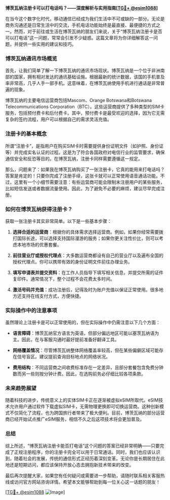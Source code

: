 **博茨瓦纳注册卡可以打电话吗？——深度解析与实用指南[[TG💪+ @esim1088](https://t.me/s/esim1088)]**

在当今这个数字化时代，移动通信已经成为我们生活中不可或缺的一部分。无论是商务沟通还是日常生活中的交流，手机电话功能始终是最直接、最便捷的方式之一。然而，对于前往或生活在博茨瓦纳的朋友们来说，关于“博茨瓦纳注册卡是否可以打电话”这一问题，常常会引发不少疑惑。这篇文章将为你详细解答这一问题，并提供一些实用的建议和技巧。

### 博茨瓦纳通讯市场概览

首先，让我们简单了解一下博茨瓦纳的通讯市场现状。博茨瓦纳是一个位于非洲南部的国家，拥有相对发达的通讯基础设施。根据最新的统计数据，该国的手机普及率非常高，几乎人手一部手机。这意味着，在博茨瓦纳使用手机进行通话是非常普遍的现象。

博茨瓦纳的主要电信运营商包括Mascom、Orange Botswana和Botswana Telecommunications Corporation（BTC）。这些运营商提供了多种类型的SIM卡服务，包括预付费卡和后付费卡。其中，预付费卡是最受欢迎的选择，因为它无需复杂的签约流程，用户可以根据自己的需求灵活充值。

### 注册卡的基本概念

所谓“注册卡”，是指用户在购买SIM卡时需要提供身份证明文件（如护照、身份证等）并完成实名认证的过程。这是为了符合各国政府对电信行业的监管要求，确保通信安全和反恐等目的。在博茨瓦纳，注册卡同样需要遵循这一规定。

那么，问题来了：如果我在博茨瓦纳购买了一张注册卡，它真的能用来打电话吗？答案是肯定的！只要你完成了注册手续，这张卡就可以正常使用语音通话功能。不过，这里有一个小细节需要注意：有些运营商可能会限制未注册用户的某些服务，比如短信发送或者数据流量使用。因此，为了避免不必要的麻烦，建议尽早完成注册。

### 如何在博茨瓦纳获得注册卡？

获取一张注册卡其实非常简单。以下是一些基本步骤：

1. **选择合适的运营商**：根据你的具体需求选择运营商。例如，如果你经常需要拨打国际长途，可以选择支持国际漫游的服务；如果你更关注性价比，则可以考虑本地市场的优惠套餐。
   
2. **前往营业厅或授权代理点**：大多数运营商都设有自己的营业厅以及遍布全国的授权代理点。你可以携带有效的身份证明文件前往办理业务。

3. **填写申请表并提交资料**：在工作人员指导下填写相关信息，并提交所需的证件复印件。通常情况下，整个过程不会花费太多时间。

4. **激活号码并充值**：成功注册后，记得及时为账户充值以保证正常使用。很多地方还支持在线支付方式，方便快捷。

### 实际操作中的注意事项

虽然理论上注册卡是可以正常使用的，但在实际操作中仍需注意以下几个方面：

- **语言障碍**：博茨瓦纳官方语言为英语，但部分偏远地区可能以塞茨瓦纳语为主。因此，在与客服沟通时最好提前准备好翻译工具。
  
- **网络覆盖情况**：尽管博茨瓦纳整体网络覆盖率较高，但在某些偏僻区域可能存在信号盲区。建议提前查询目标地点的网络状况。

- **费用结构**：不同运营商之间收费标准存在一定差异，且部分套餐包含免费分钟数而另一些则按分钟计费。因此，在选购前务必仔细比较各项条款。

### 未来趋势展望

随着科技的进步，传统意义上的实体SIM卡正在逐渐被虚拟eSIM所取代。eSIM技术允许用户通过软件下载虚拟SIM卡，无需物理更换即可切换运营商。这种创新模式不仅简化了流程，也为跨国旅行者带来了极大便利。目前，博茨瓦纳的部分运营商已经开始试点推广eSIM服务，相信不久之后这项技术将会更加普及。

### 总结

综上所述，“博茨瓦纳注册卡能否打电话”这个问题的答案已经非常明确——只要完成了正规注册程序，你的注册卡完全可以用于日常通话。同时，我们也应该认识到，随着社会的发展，传统的通信形式正经历着深刻变革。无论你是长期居住在此地还是短期访问，都应该保持开放心态去拥抱新技术带来的改变。

最后再次提醒大家，如果您有任何疑问或需要进一步帮助，请随时联系相关客服热线或访问官方网站咨询详情。希望本文能够帮助到每一位关心这一话题的朋友！

[[TG💪+ @esim1088](https://t.me/s/esim1088) ![Image](https://i.postimg.cc/4NQfJmqS/Snipaste-2025-05-13-00-14-12.png)]